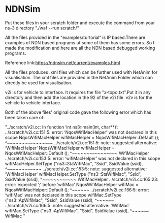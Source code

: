 # NDNSim

Put these files in your scratch folder and execute the command from your ns-3 directory "./waf --run scratch/<filename>"
  
  All the files provided in the "examples/turtorial" is IP based.There are examples of NDN based programs ut some of them has some errors. So I made the modification and here are all the NDN based debugged working programs.
  
  Reference link:https://ndnsim.net/current/examples.html
  
All the files produces .xml files which can be further used with NetAnim for visualisation. The xml files are provided in the NetAnim Folder which can directly be used for visualisation.


v2i is for vehicle to interface. It requires the file "x-topo.txt".Put it in any directory and then add the location in the 92 of the v2i file.
v2v is for the vehicle to vehicle interface.



Both of the above files' original code gave the following error which has been taken care of:

"../scratch/v2i.cc: In function ‘int ns3::main(int, char**)’:
../scratch/v2i.cc:151:5: error: ‘NqosWifiMacHelper’ was not declared in this scope
     NqosWifiMacHelper wifiMacHelper = NqosWifiMacHelper::Default ();
     ^~~~~~~~~~~~~~~~~
../scratch/v2i.cc:151:5: note: suggested alternative: ‘WifiMacHelper’
     NqosWifiMacHelper wifiMacHelper = NqosWifiMacHelper::Default ();
     ^~~~~~~~~~~~~~~~~
     WifiMacHelper
../scratch/v2i.cc:153:5: error: ‘wifiMacHelper’ was not declared in this scope
     wifiMacHelper.SetType ("ns3::StaWifiMac", "Ssid", SsidValue (ssid),
     ^~~~~~~~~~~~~
../scratch/v2i.cc:153:5: note: suggested alternative: ‘WifiMacHelper’
     wifiMacHelper.SetType ("ns3::StaWifiMac", "Ssid", SsidValue (ssid),
     ^~~~~~~~~~~~~
     WifiMacHelper
../scratch/v2i.cc:165:23: error: expected ‘;’ before ‘wifiMac’
     NqosWifiMacHelper wifiMac = NqosWifiMacHelper::Default ();
                       ^~~~~~~
../scratch/v2i.cc:166:5: error: ‘wifiMac’ was not declared in this scope
     wifiMac.SetType ("ns3::ApWifiMac", "Ssid", SsidValue (ssid),
     ^~~~~~~
../scratch/v2i.cc:166:5: note: suggested alternative: ‘WifiMac’
     wifiMac.SetType ("ns3::ApWifiMac", "Ssid", SsidValue (ssid),
     ^~~~~~~
     WifiMac
"
